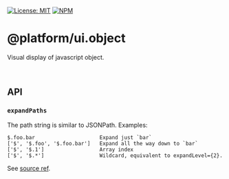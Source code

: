 [![License: MIT](https://img.shields.io/badge/License-MIT-blue.svg)](https://opensource.org/licenses/MIT)
[![NPM](https://img.shields.io/npm/v/@platform/ui.object.svg?colorB=blue&style=flat)](https://www.npmjs.com/package/@platform/ui.object)

# @platform/ui.object
Visual display of javascript object.

<p>&nbsp;<p>

## API

### `expandPaths`
 
The path string is similar to JSONPath. Examples:
```
$.foo.bar                     Expand just `bar`
['$', '$.foo', '$.foo.bar']   Expand all the way down to `bar`
['$', '$.1']                  Array index
['$', '$.*']                  Wildcard, equivalent to expandLevel={2}.
```

See [source ref](https://github.com/xyc/react-inspector#api).
